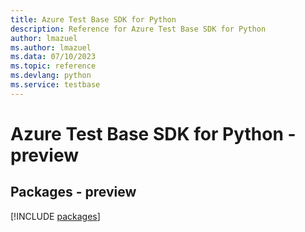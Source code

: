 ```yaml
---
title: Azure Test Base SDK for Python
description: Reference for Azure Test Base SDK for Python
author: lmazuel
ms.author: lmazuel
ms.data: 07/10/2023
ms.topic: reference
ms.devlang: python
ms.service: testbase
---
```

# Azure Test Base SDK for Python - preview
## Packages - preview
[!INCLUDE [packages](test-base-index.md)]